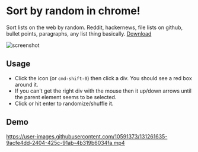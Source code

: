 # Sort by random in chrome!

Sort lists on the web by random. Reddit, hackernews, file lists on github, bullet points, paragraphs, any list thing basically. [Download](https://chrome.google.com/webstore/detail/randomize-list/bkmcphdnmpfdcopiefafdbgknighhhin)

![screenshot](https://user-images.githubusercontent.com/10591373/131261953-3382d2e1-7309-4013-ad4d-28038bd3e7b3.png)

## Usage

+ Click the icon (or `cmd-shift-0`) then click a div. You should see a red box around it.
+ If you can't get the right div with the mouse then it up/down arrows until the parent element seems to be selected.
+ Click or hit enter to randomize/shuffle it.

## Demo

https://user-images.githubusercontent.com/10591373/131261635-9acfe4dd-2404-425c-91ab-4b319b6034fa.mp4
